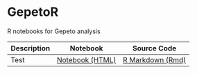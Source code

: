 # GepetoR
R notebooks for Gepeto analysis

| Description | Notebook | Source Code
| ------------- | ------------- | ------------- |
| Test | [Notebook (HTML)](https://xiaosquared.github.io/GepetoR/notebooks/test.nb.html) | [R Markdown (Rmd)](notebooks/notebooks/test.Rmd)  |

